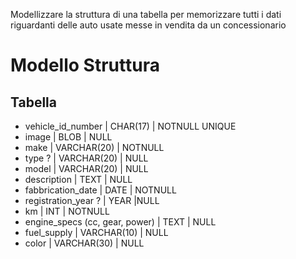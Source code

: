 Modellizzare la struttura di una tabella per memorizzare tutti i dati riguardanti delle auto usate messe in vendita da un concessionario


# Modello Struttura 

## Tabella ##


* vehicle_id_number | CHAR(17) | NOTNULL UNIQUE
* image | BLOB | NULL
* make | VARCHAR(20) | NOTNULL
* type ? | VARCHAR(20) | NULL
* model | VARCHAR(20) | NULL
* description | TEXT | NULL
* fabbrication_date | DATE | NOTNULL
* registration_year ? | YEAR |NULL 
* km | INT | NOTNULL
* engine_specs (cc, gear, power) | TEXT | NULL
* fuel_supply | VARCHAR(10) | NULL
* color | VARCHAR(30) | NULL